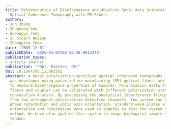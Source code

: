 ```yaml
---
title: Determination of Birefringence and Absolute Optic Axis Orientation Using Polarization-Sensitive
  Optical Coherence Tomography with PM Fibers
authors:
- Jun Zhang
- Shuguang Guo
- Woonggyu Jung
- J. Stuart Nelson
- Zhongping Chen
date: '2003-12-01'
publishDate: '2025-01-03T02:26:48.901334Z'
publication_types:
- article-journal
publication: '*Opt. Express, OE*'
doi: 10.1364/OE.11.003262
abstract: A novel polarization-sensitive optical coherence tomography (PS-OCT) system
  was developed using polarization maintaining (PM) optical fibers and fiber coupler
  to measure birefringence properties of samples. Polarization distortion due to PM
  fibers and coupler can be calibrated with different polarization states during two
  consecutive A-scans. By processing the analytical interference fringe signals derived
  from two orthogonal polarization detection channels, the system can be used to measure
  phase retardation and optic axis orientation. Standard wave plates with different
  orientation and retardation were used as samples to test the system and calibrating
  method. We have also applied this system to image biological sample such as beef
  tendon.
---
```


